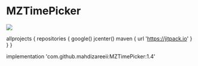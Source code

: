 # MZTimePicker

[![](https://jitpack.io/v/mahdizareeii/MZTimePicker.svg)](https://jitpack.io/#mahdizareeii/MZTimePicker)

allprojects {
    repositories {
        google()
        jcenter()
        maven { url 'https://jitpack.io' }
    }
}

implementation 'com.github.mahdizareeii:MZTimePicker:1.4'
